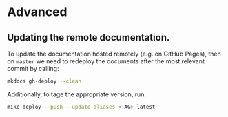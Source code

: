 # Advanced

## Updating the remote documentation. 

To update the documentation hosted remotely (e.g. on GitHub Pages), 
then on `master` we need to redeploy the documents after 
the most relevant commit by calling:
```bash
mkdocs gh-deploy --clean
```

Additionally, to tage the appropriate version, run:
```bash
mike deploy --push --update-aliases <TAG> latest
```

